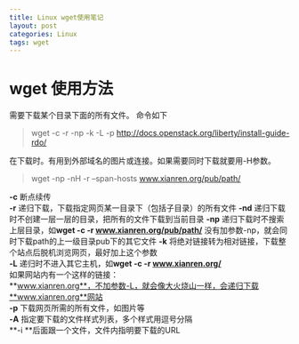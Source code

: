 ```yaml
---
title: Linux wget使用笔记
layout: post
categories: Linux
tags: wget
---
```

# wget 使用方法

需要下载某个目录下面的所有文件。
命令如下

>wget -c -r -np -k -L -p http://docs.openstack.org/liberty/install-guide-rdo/

在下载时。有用到外部域名的图片或连接。如果需要同时下载就要用-H参数。

>wget -np -nH -r –span-hosts www.xianren.org/pub/path/  
	
**-c** 断点续传  
**-r** 递归下载，下载指定网页某一目录下（包括子目录）的所有文件 
**-nd** 递归下载时不创建一层一层的目录，把所有的文件下载到当前目录 
**-np** 递归下载时不搜索上层目录，如**wget -c -r www.xianren.org/pub/path/** 
没有加参数-np，就会同时下载path的上一级目录pub下的其它文件 
**-k** 将绝对链接转为相对链接，下载整个站点后脱机浏览网页，最好加上这个参数  
**-L** 递归时不进入其它主机，如**wget -c -r www.xianren.org/**  
如果网站内有一个这样的链接：  
**www.xianren.org**，不加参数-L，就会像大火烧山一样，会递归下载**www.xianren.org**网站  
**-p** 下载网页所需的所有文件，如图片等  
**-A** 指定要下载的文件样式列表，多个样式用逗号分隔  
**-i **后面跟一个文件，文件内指明要下载的URL